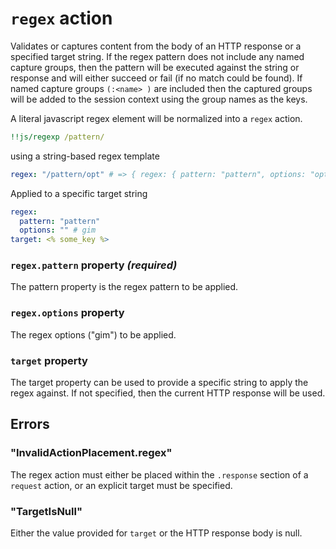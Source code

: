 # `regex` action
Validates or captures content from the body of an HTTP response or a specified target string.  If the regex pattern does not include any named capture groups, then the pattern will be executed against the string or response and will either succeed or fail (if no match could be found). If named capture groups `(:<name> )` are included then the captured groups will be added to the session context using the group names as the keys.

A literal javascript regex element will be normalized into a `regex` action.
```YAML
!!js/regexp /pattern/
```
using a string-based regex template
```YAML
regex: "/pattern/opt" # => { regex: { pattern: "pattern", options: "opt" } }
```
Applied to a specific target string
```YAML
regex:
  pattern: "pattern"
  options: "" # gim
target: <% some_key %>
```

### `regex.pattern` property _(required)_
The pattern property is the regex pattern to be applied.

### `regex.options` property
The regex options ("gim") to be applied.

### `target` property
The target property can be used to provide a specific string to apply the regex against. If not specified, then the current HTTP response will be used.

## Errors
### "InvalidActionPlacement.regex"
The regex action must either be placed within the `.response` section of a `request` action, or an explicit target must be specified.

### "TargetIsNull"
Either the value provided for `target` or the HTTP response body is null.
